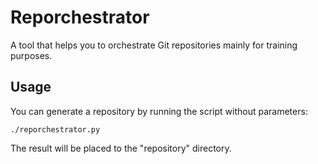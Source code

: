 # Reporchestrator

A tool that helps you to orchestrate Git repositories mainly for training purposes.

## Usage

You can generate a repository by running the script without parameters:

```
./reporchestrator.py
```

The result will be placed to the "repository" directory.
